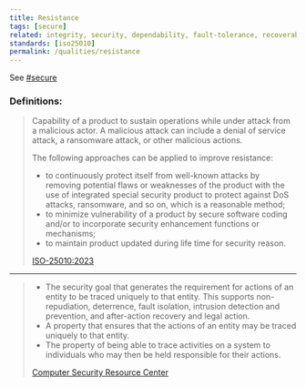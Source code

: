 ```yaml
---
title: Resistance
tags: [secure]
related: integrity, security, dependability, fault-tolerance, recoverability 
standards: [iso25010]
permalink: /qualities/resistance
---
```


See [#secure](/tag-secure)

### Definitions:


>Capability of a product to sustain operations while under attack from a malicious actor.
>A malicious attack can include a denial of service attack, a ransomware attack, or other malicious actions. 
>
>The following approaches can be applied to improve resistance:
>
>* to continuously protect itself from well-known attacks by removing potential flaws or weaknesses of the product with the use of integrated special security product to protect against DoS attacks, ransomware, and so on, which is a reasonable method;<br>
>* to minimize vulnerability of a product by secure software coding and/or to incorporate security enhancement functions or mechanisms;<br>
>* to maintain product updated during life time for security reason.
>
>[ISO-25010:2023](/references/#iso-25010-2023)



<hr class="with-no-margin"/>

>* The security goal that generates the requirement for actions of an entity to be traced uniquely to that entity. This supports non-repudiation, deterrence, fault isolation, intrusion detection and prevention, and after-action recovery and legal action.
>* A property that ensures that the actions of an entity may be traced uniquely to that entity.
>* The property of being able to trace activities on a system to individuals who may then be held responsible for their actions.
>
>[Computer Security Resource Center](https://csrc.nist.gov/glossary/term/accountability)
